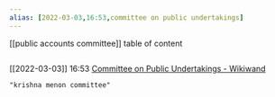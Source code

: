 ```yaml
---
alias: [2022-03-03,16:53,committee on public undertakings]
---
```

[[public accounts committee]]
table of content
```toc
```

[[2022-03-03]] 16:53
[Committee on Public Undertakings - Wikiwand](https://www.wikiwand.com/en/Committee_on_Public_Undertakings)
```query
"krishna menon committee"
```